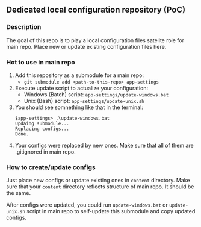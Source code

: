 ## Dedicated local configuration repository (PoC)

### Description

The goal of this repo is to play a local configuration files satelite role for main repo. Place new or update existing configuration files here.

### Hot to use in main repo

1. Add this repository as a submodule for a main repo:
    - `git submodule add <path-to-this-repo> app-settings`
1. Execute update script to actualize your configuration:
    - Windows (Batch) script: `app-settings/update-windows.bat`
    - Unix (Bash) script: `app-settings/update-unix.sh`
1. You should see somnething like that in the terminal:
    ```
    $app-settings> .\update-windows.bat
    Updaing submodule...
    Replacing configs...
    Done.
    ```
1. Your configs were replaced by new ones. Make sure that all of them are .gitignored in main repo.

### How to create/update configs

Just place new configs or update existing ones in `content` directory. Make sure that your `content` directory reflects structure of main repo. It should be the same.

After configs were updated, you could run `update-windows.bat` or `update-unix.sh` script in main repo to self-update this submodule and copy updated configs.
